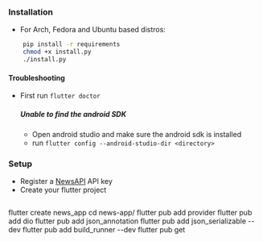 ### Installation

- For Arch, Fedora and Ubuntu based distros:
```sh
    pip install -r requirements
    chmod +x install.py
    ./install.py
```
#### Troubleshooting

- First run ```flutter doctor```

    ##### Unable to find the android SDK
    - Open android studio and make sure the android sdk is installed
    - run ```flutter config --android-studio-dir <directory>```

### Setup
- Register a [NewsAPI](https://newsapi.org/ "NewsAPI") API key
- Create your flutter project
	```bash
flutter create news_app
cd news-app/
flutter pub add provider 
flutter pub add dio
flutter pub add json_annotation
flutter pub add json_serializable --dev
flutter pub add build_runner --dev
flutter pub get
```
